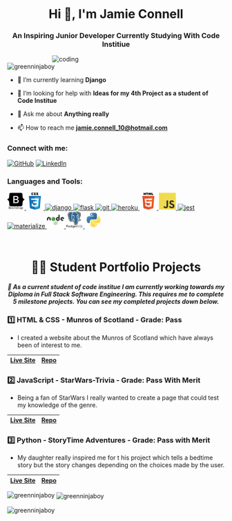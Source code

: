 <h1 align="center">Hi 👋, I'm Jamie Connell</h1>
<h3 align="center">An Inspiring Junior Developer Currently Studying With Code Institiue</h3>

<img align="right" alt="coding" width="400" src="https://camo.githubusercontent.com/9792d43627b178fd4a45bcabb3647d7b34a62d64baf96a19abf6ea19d5cea8dd/68747470733a2f2f63646e2e6472696262626c652e636f6d2f75736572732f313138373833362f73637265656e73686f74732f363533393432392f70726f6772616d65722e676966">

<p align="left"> <img src="https://komarev.com/ghpvc/?username=greenninjaboy&label=Profile%20views&color=0e75b6&style=flat" alt="greenninjaboy" /> </p>

- 🌱 I’m currently learning **Django**

- 🤝 I’m looking for help with **Ideas for my 4th Project as a student of Code Institue**

- 💬 Ask me about **Anything really**

- 📫 How to reach me **jamie.connell_10@hotmail.com**

<h3 align="left">Connect with me:</h3>
<p align="left">    <a href="https://github.com/GreenNinjaBoy" target="_blank"><img alt="GitHub" src="https://img.shields.io/badge/Github-%20-%20?style=plastic&logo=github&logoColor=white&label=GreenNinjaBoy&labelColor=black&color=black"></a>
    <a href="https://www.linkedin.com/in/jamie-connell-995748193/" target="_blank"><img alt="LinkedIn" src="https://img.shields.io/badge/LinkedIn-%20-%20?style=plastic&logo=LinkedIn&logoColor=white&label=J.Connell&labelColor=blue&color=blue"></a>
</p>

<h3 align="left">Languages and Tools:</h3>
<p align="left"> <a href="https://getbootstrap.com" target="_blank" rel="noreferrer"> <img src="https://raw.githubusercontent.com/devicons/devicon/master/icons/bootstrap/bootstrap-plain-wordmark.svg" alt="bootstrap" width="40" height="40"/> </a> <a href="https://www.w3schools.com/css/" target="_blank" rel="noreferrer"> <img src="https://raw.githubusercontent.com/devicons/devicon/master/icons/css3/css3-original-wordmark.svg" alt="css3" width="40" height="40"/> </a> <a href="https://www.djangoproject.com/" target="_blank" rel="noreferrer"> <img src="https://cdn.worldvectorlogo.com/logos/django.svg" alt="django" width="40" height="40"/> </a> <a href="https://flask.palletsprojects.com/" target="_blank" rel="noreferrer"> <img src="https://www.vectorlogo.zone/logos/pocoo_flask/pocoo_flask-icon.svg" alt="flask" width="40" height="40"/> </a> <a href="https://git-scm.com/" target="_blank" rel="noreferrer"> <img src="https://www.vectorlogo.zone/logos/git-scm/git-scm-icon.svg" alt="git" width="40" height="40"/> </a> <a href="https://heroku.com" target="_blank" rel="noreferrer"> <img src="https://www.vectorlogo.zone/logos/heroku/heroku-icon.svg" alt="heroku" width="40" height="40"/> </a> <a href="https://www.w3.org/html/" target="_blank" rel="noreferrer"> <img src="https://raw.githubusercontent.com/devicons/devicon/master/icons/html5/html5-original-wordmark.svg" alt="html5" width="40" height="40"/> </a> <a href="https://developer.mozilla.org/en-US/docs/Web/JavaScript" target="_blank" rel="noreferrer"> <img src="https://raw.githubusercontent.com/devicons/devicon/master/icons/javascript/javascript-original.svg" alt="javascript" width="40" height="40"/> </a> <a href="https://jestjs.io" target="_blank" rel="noreferrer"> <img src="https://www.vectorlogo.zone/logos/jestjsio/jestjsio-icon.svg" alt="jest" width="40" height="40"/> </a> <a href="https://materializecss.com/" target="_blank" rel="noreferrer"> <img src="https://raw.githubusercontent.com/prplx/svg-logos/5585531d45d294869c4eaab4d7cf2e9c167710a9/svg/materialize.svg" alt="materialize" width="40" height="40"/> </a> <a href="https://nodejs.org" target="_blank" rel="noreferrer"> <img src="https://raw.githubusercontent.com/devicons/devicon/master/icons/nodejs/nodejs-original-wordmark.svg" alt="nodejs" width="40" height="40"/> </a> <a href="https://www.postgresql.org" target="_blank" rel="noreferrer"> <img src="https://raw.githubusercontent.com/devicons/devicon/master/icons/postgresql/postgresql-original-wordmark.svg" alt="postgresql" width="40" height="40"/> </a> <a href="https://www.python.org" target="_blank" rel="noreferrer"> <img src="https://raw.githubusercontent.com/devicons/devicon/master/icons/python/python-original.svg" alt="python" width="40" height="40"/> </a> </p>
<br>

<h1 align="center">👩‍🎓 Student Portfolio Projects</h1>
<h5 align="center"> 📝 As a current student of code institue I am currently working towards my Diploma in Full Stack Software Engineering. This requires me to complete 5 milestone projects. You can see my completed projects down below.</h5> 

### 1️⃣ HTML & CSS - Munros of Scotland - Grade: Pass

-  I created a website about the Munros of Scotland which have always been of interest to me.

| [Live Site](https://greenninjaboy.github.io/Munros-of-Scotland-PP1/)      | [Repo](https://github.com/GreenNinjaBoy/Munros-of-Scotland-PP1)           |
  |    :----:                                                       |    :----:                                                       | 

### 2️⃣ JavaScript - StarWars-Trivia - Grade: Pass With Merit

- Being a fan of StarWars I really wanted to create a page that could test my knowledge of the genre.

| [Live Site](https://greenninjaboy.github.io/Star-Wars-Trivia-PP2/)               | [Repo](https://github.com/GreenNinjaBoy/Star-Wars-Trivia-PP2)                    |
  |    :----:                                                       |    :----:                                                       | 

### 3️⃣ Python - StoryTime Adventures - Grade: Pass with Merit

- My daughter really inspired me for t his project which tells a bedtime story but the story changes depending on the choices made by the user.

 | [Live Site](https://greenninjaboy.github.io/Story-Time-Adventures-PP3/)               | [Repo](https://github.com/GreenNinjaBoy/Story-Time-Adventures-PP3)                    |
 |    :----:                                                       |    :----:                                                       | 

  
<p><img align="left" src="https://github-readme-stats.vercel.app/api/top-langs?username=greenninjaboy&show_icons=true&locale=en&layout=compact" alt="greenninjaboy" /></p>

<p>&nbsp;<img align="center" src="https://github-readme-stats.vercel.app/api?username=greenninjaboy&show_icons=true&locale=en" alt="greenninjaboy" /></p>

<p><img align="center" src="https://github-readme-streak-stats.herokuapp.com/?user=greenninjaboy&" alt="greenninjaboy" /></p>


